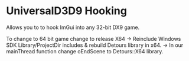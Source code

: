 # UniversalD3D9 Hooking
 Allows you to to hook ImGui into any 32-bit DX9 game.
 
 To change to 64 bit game change to release X64
 -> Reinclude Windows SDK Library/ProjectDir includes & rebuild Detours library in x64.
 -> In our mainThread function change oEndScene to Detours::X64 library.  
